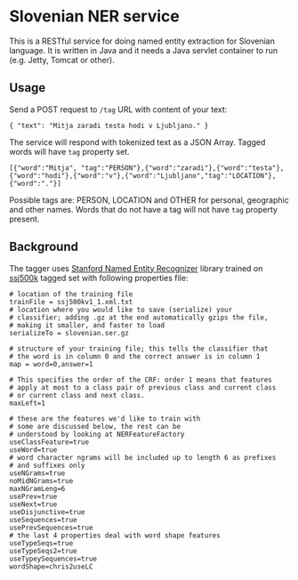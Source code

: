 Slovenian NER service
===============

This is a RESTful service for doing named entity extraction for Slovenian language. It is written in Java and it needs a Java servlet container to run (e.g. Jetty, Tomcat or other).

Usage
--------

Send a POST request to `/tag` URL with content of your text:

```
{ "text": "Mitja zaradi testa hodi v Ljubljano." }
```

The service will respond with tokenized text as a JSON Array. Tagged words will have `tag` property set.

```
[{"word":"Mitja", "tag":"PERSON"},{"word":"zaradi"},{"word":"testa"},{"word":"hodi"},{"word":"v"},{"word":"Ljubljano","tag":"LOCATION"},{"word":"."}]
```

Possible tags are: PERSON, LOCATION and OTHER for personal, geographic and other names. Words that do not have a tag will not have `tag` property present.

Background
-----------

The tagger uses [Stanford Named Entity Recognizer][1] library trained on [ssj500k][2] tagged set with following properties file:

```
# location of the training file
trainFile = ssj500kv1_1.xml.txt
# location where you would like to save (serialize) your
# classifier; adding .gz at the end automatically gzips the file,
# making it smaller, and faster to load
serializeTo = slovenian.ser.gz

# structure of your training file; this tells the classifier that
# the word is in column 0 and the correct answer is in column 1
map = word=0,answer=1

# This specifies the order of the CRF: order 1 means that features
# apply at most to a class pair of previous class and current class
# or current class and next class.
maxLeft=1

# these are the features we'd like to train with
# some are discussed below, the rest can be
# understood by looking at NERFeatureFactory
useClassFeature=true
useWord=true
# word character ngrams will be included up to length 6 as prefixes
# and suffixes only
useNGrams=true
noMidNGrams=true
maxNGramLeng=6
usePrev=true
useNext=true
useDisjunctive=true
useSequences=true
usePrevSequences=true
# the last 4 properties deal with word shape features
useTypeSeqs=true
useTypeSeqs2=true
useTypeySequences=true
wordShape=chris2useLC
```




 [1]: http://nlp.stanford.edu/software/CRF-NER.shtml
 [2]: http://www.slovenscina.eu/tehnologije/ucni-korpus

